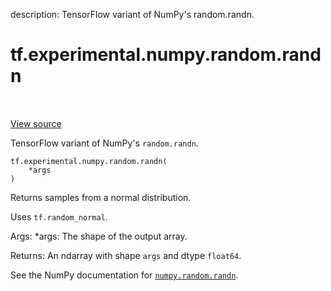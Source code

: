 description: TensorFlow variant of NumPy's random.randn.

<div itemscope itemtype="http://developers.google.com/ReferenceObject">
<meta itemprop="name" content="tf.experimental.numpy.random.randn" />
<meta itemprop="path" content="Stable" />
</div>

# tf.experimental.numpy.random.randn

<!-- Insert buttons and diff -->

<table class="tfo-notebook-buttons tfo-api nocontent" align="left">

</table>

<a target="_blank" class="external" href="/code/stable/tensorflow/python/ops/numpy_ops/np_random.py">View source</a>



TensorFlow variant of NumPy's `random.randn`.


<pre class="devsite-click-to-copy prettyprint lang-py tfo-signature-link">
<code>tf.experimental.numpy.random.randn(
    *args
)
</code></pre>



<!-- Placeholder for "Used in" -->

Returns samples from a normal distribution.

  Uses `tf.random_normal`.

  Args:
    *args: The shape of the output array.

  Returns:
    An ndarray with shape `args` and dtype `float64`.
  

See the NumPy documentation for [`numpy.random.randn`](https://numpy.org/doc/stable/reference/generated/numpy.random.randn.html).